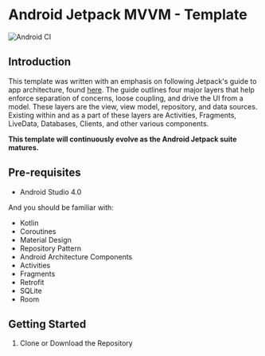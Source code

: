 Android Jetpack MVVM - Template 
============================================================================ 
![Android CI](https://github.com/MoonWolf125/Android-Jetpack-MVVM-Template/workflows/Android%20CI/badge.svg)

Introduction
------------
This template was written with an emphasis on following Jetpack's guide to app architecture,
found [here](https://developer.android.com/jetpack/docs/guide). The guide outlines four major layers
that help enforce separation of concerns, loose coupling, and drive the UI from a model. These layers
are the view, view model, repository, and data sources. Existing within and as a part of these layers
are Activities, Fragments, LiveData, Databases, Clients, and other various components.

**This template will continuously evolve as the Android Jetpack suite matures.**

Pre-requisites
--------------
* Android Studio 4.0

And you should be familiar with:
* Kotlin
* Coroutines
* Material Design
* Repository Pattern
* Android Architecture Components
* Activities
* Fragments
* Retrofit
* SQLite
* Room

Getting Started
---------------
1. Clone or Download the Repository